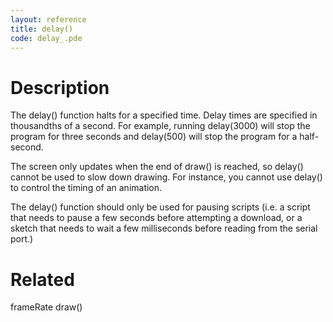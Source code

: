 ```yaml
---
layout: reference
title: delay()
code: delay_.pde
---
```


# Description

The delay() function halts for a specified time. Delay times are specified in thousandths of a second. For example, running delay(3000) will stop the program for three seconds and delay(500) will stop the program for a half-second.

The screen only updates when the end of draw() is reached, so delay() cannot be used to slow down drawing. For instance, you cannot use delay() to control the timing of an animation.

The delay() function should only be used for pausing scripts (i.e. a script that needs to pause a few seconds before attempting a download, or a sketch that needs to wait a few milliseconds before reading from the serial port.)

# Related

frameRate
draw()
